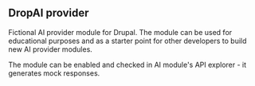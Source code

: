 ## DropAI provider

Fictional AI provider module for Drupal. The module can be used for educational
purposes and as a starter point for other developers to build new AI provider
modules.

The module can be enabled and checked in AI module's API explorer - it generates
mock responses.
